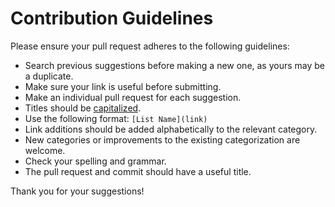 # Contribution Guidelines

Please ensure your pull request adheres to the following guidelines:

- Search previous suggestions before making a new one, as yours may be a duplicate.
- Make sure your link is useful before submitting.
- Make an individual pull request for each suggestion.
- Titles should be [capitalized](http://grammar.yourdictionary.com/capitalization/rules-for-capitalization-in-titles.html).
- Use the following format: `[List Name](link)`
- Link additions should be added alphabetically to the relevant category.
- New categories or improvements to the existing categorization are welcome.
- Check your spelling and grammar.
- The pull request and commit should have a useful title.

Thank you for your suggestions!
